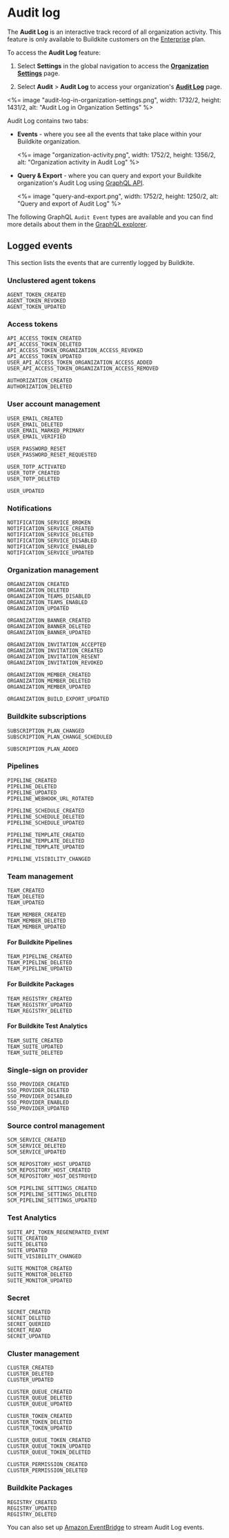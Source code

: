 # Audit log

The **Audit Log** is an interactive track record of all organization activity. This feature is only available to Buildkite customers on the [Enterprise](https://buildkite.com/pricing) plan.

To access the **Audit Log** feature:

1. Select **Settings** in the global navigation to access the [**Organization Settings**](https://buildkite.com/organizations/~/settings) page.

1. Select **Audit** > **Audit Log** to access your organization's [**Audit Log**](https://buildkite.com/organizations/~/audit-log) page.

<%= image "audit-log-in-organization-settings.png", width: 1732/2, height: 1431/2, alt: "Audit Log in Organization Settings" %>

Audit Log contains two tabs:

- **Events** - where you see all the events that take place within your Buildkite organization.

    <%= image "organization-activity.png", width: 1752/2, height: 1356/2, alt: "Organization activity in Audit Log" %>

- **Query & Export** - where you can query and export your Buildkite organization's Audit Log using [GraphQL API](/docs/graphql-api).

    <%= image "query-and-export.png", width: 1752/2, height: 1250/2, alt: "Query and export of Audit Log" %>

The following GraphQL `Audit Event` types are available and you can find more details about them in the [GraphQL explorer](/docs/apis/graphql-api#getting-started).

## Logged events

This section lists the events that are currently logged by Buildkite.

### Unclustered agent tokens

```
AGENT_TOKEN_CREATED
AGENT_TOKEN_REVOKED
AGENT_TOKEN_UPDATED
```

### Access tokens

```
API_ACCESS_TOKEN_CREATED
API_ACCESS_TOKEN_DELETED
API_ACCESS_TOKEN_ORGANIZATION_ACCESS_REVOKED
API_ACCESS_TOKEN_UPDATED
USER_API_ACCESS_TOKEN_ORGANIZATION_ACCESS_ADDED
USER_API_ACCESS_TOKEN_ORGANIZATION_ACCESS_REMOVED

AUTHORIZATION_CREATED
AUTHORIZATION_DELETED
```

### User account management

```
USER_EMAIL_CREATED
USER_EMAIL_DELETED
USER_EMAIL_MARKED_PRIMARY
USER_EMAIL_VERIFIED

USER_PASSWORD_RESET
USER_PASSWORD_RESET_REQUESTED

USER_TOTP_ACTIVATED
USER_TOTP_CREATED
USER_TOTP_DELETED

USER_UPDATED
```

### Notifications

```
NOTIFICATION_SERVICE_BROKEN
NOTIFICATION_SERVICE_CREATED
NOTIFICATION_SERVICE_DELETED
NOTIFICATION_SERVICE_DISABLED
NOTIFICATION_SERVICE_ENABLED
NOTIFICATION_SERVICE_UPDATED
```

### Organization management

```
ORGANIZATION_CREATED
ORGANIZATION_DELETED
ORGANIZATION_TEAMS_DISABLED
ORGANIZATION_TEAMS_ENABLED
ORGANIZATION_UPDATED

ORGANIZATION_BANNER_CREATED
ORGANIZATION_BANNER_DELETED
ORGANIZATION_BANNER_UPDATED

ORGANIZATION_INVITATION_ACCEPTED
ORGANIZATION_INVITATION_CREATED
ORGANIZATION_INVITATION_RESENT
ORGANIZATION_INVITATION_REVOKED

ORGANIZATION_MEMBER_CREATED
ORGANIZATION_MEMBER_DELETED
ORGANIZATION_MEMBER_UPDATED

ORGANIZATION_BUILD_EXPORT_UPDATED
```

### Buildkite subscriptions

```
SUBSCRIPTION_PLAN_CHANGED
SUBSCRIPTION_PLAN_CHANGE_SCHEDULED

SUBSCRIPTION_PLAN_ADDED
```

### Pipelines

```
PIPELINE_CREATED
PIPELINE_DELETED
PIPELINE_UPDATED
PIPELINE_WEBHOOK_URL_ROTATED

PIPELINE_SCHEDULE_CREATED
PIPELINE_SCHEDULE_DELETED
PIPELINE_SCHEDULE_UPDATED

PIPELINE_TEMPLATE_CREATED
PIPELINE_TEMPLATE_DELETED
PIPELINE_TEMPLATE_UPDATED

PIPELINE_VISIBILITY_CHANGED
```

### Team management

```
TEAM_CREATED
TEAM_DELETED
TEAM_UPDATED

TEAM_MEMBER_CREATED
TEAM_MEMBER_DELETED
TEAM_MEMBER_UPDATED
```

#### For Buildkite Pipelines

```
TEAM_PIPELINE_CREATED
TEAM_PIPELINE_DELETED
TEAM_PIPELINE_UPDATED
```

#### For Buildkite Packages

```
TEAM_REGISTRY_CREATED
TEAM_REGISTRY_UPDATED
TEAM_REGISTRY_DELETED
```

#### For Buildkite Test Analytics

```
TEAM_SUITE_CREATED
TEAM_SUITE_UPDATED
TEAM_SUITE_DELETED
```

### Single-sign on provider

```
SSO_PROVIDER_CREATED
SSO_PROVIDER_DELETED
SSO_PROVIDER_DISABLED
SSO_PROVIDER_ENABLED
SSO_PROVIDER_UPDATED
```

### Source control management

```
SCM_SERVICE_CREATED
SCM_SERVICE_DELETED
SCM_SERVICE_UPDATED

SCM_REPOSITORY_HOST_UPDATED
SCM_REPOSITORY_HOST_CREATED
SCM_REPOSITORY_HOST_DESTROYED

SCM_PIPELINE_SETTINGS_CREATED
SCM_PIPELINE_SETTINGS_DELETED
SCM_PIPELINE_SETTINGS_UPDATED
```

### Test Analytics

```
SUITE_API_TOKEN_REGENERATED_EVENT
SUITE_CREATED
SUITE_DELETED
SUITE_UPDATED
SUITE_VISIBILITY_CHANGED

SUITE_MONITOR_CREATED
SUITE_MONITOR_DELETED
SUITE_MONITOR_UPDATED
```

### Secret

```
SECRET_CREATED
SECRET_DELETED
SECRET_QUERIED
SECRET_READ
SECRET_UPDATED
```

### Cluster management

```
CLUSTER_CREATED
CLUSTER_DELETED
CLUSTER_UPDATED

CLUSTER_QUEUE_CREATED
CLUSTER_QUEUE_DELETED
CLUSTER_QUEUE_UPDATED

CLUSTER_TOKEN_CREATED
CLUSTER_TOKEN_DELETED
CLUSTER_TOKEN_UPDATED

CLUSTER_QUEUE_TOKEN_CREATED
CLUSTER_QUEUE_TOKEN_UPDATED
CLUSTER_QUEUE_TOKEN_DELETED

CLUSTER_PERMISSION_CREATED
CLUSTER_PERMISSION_DELETED
```

### Buildkite Packages

```
REGISTRY_CREATED
REGISTRY_UPDATED
REGISTRY_DELETED
```

You can also set up [Amazon EventBridge](/docs/integrations/amazon-eventbridge) to stream Audit Log events.
